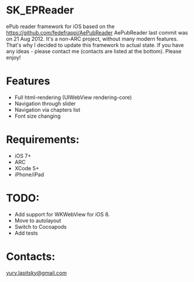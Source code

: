 SK_EPReader
===========

ePub reader framework for iOS based on the https://github.com/fedefrappi/AePubReader
AePubReader last commit was on 21 Aug 2012. It's a non-ARC project, without many modern features. That's why I decided to update this framework to actual state. If you have any ideas - please contact me (contacts are listed at the bottom). Please enjoy!

Features
====

- Full html-rendering (UIWebView rendering-core)
- Navigation through slider
- Navigation via chapters list
- Font size changing

Requirements:
====

- iOS 7+
- ARC
- XCode 5+
- iPhone/iPad

TODO:
====

- Add support for WKWebView for iOS 8.
- Move to autolayout
- Switch to Cocoapods
- Add tests

Contacts:
====

yury.lapitsky@gmail.com
